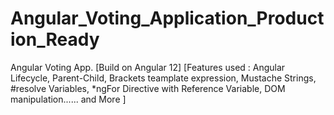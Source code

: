 # Angular_Voting_Application_Production_Ready
Angular Voting App. [Build on Angular 12] [Features used : Angular Lifecycle, Parent-Child, Brackets teamplate expression, Mustache Strings, #resolve Variables, *ngFor Directive with Reference Variable, DOM manipulation...... and More ]
